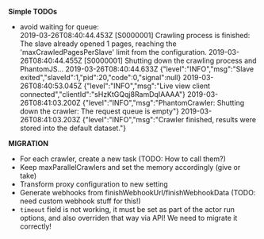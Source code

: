 
  
**Simple TODOs**  

  
  - avoid waiting for queue:  
  2019-03-26T08:40:44.453Z [S0000001] Crawling process is finished: The slave already opened 1 pages, reaching the 'maxCrawledPagesPerSlave' limit from the configuration.
  2019-03-26T08:40:44.455Z [S0000001] Shutting down the crawling process and PhantomJS...
  2019-03-26T08:40:44.633Z {"level":"INFO","msg":"Slave exited","slaveId":1,"pid":20,"code":0,"signal":null}
  2019-03-26T08:40:53.045Z {"level":"INFO","msg":"Live view client connected","clientId":"sHzKtGQqj8RamDqIAAAA"}
  2019-03-26T08:41:03.200Z {"level":"INFO","msg":"PhantomCrawler: Shutting down the crawler: The request queue is empty"}
  2019-03-26T08:41:03.203Z {"level":"INFO","msg":"Crawler finished, results were stored into the default dataset."}
  

  
  
**MIGRATION**

- For each crawler, create a new task (TODO: How to call them?)
- Keep maxParallelCrawlers and set the memory accordingly (give or take)
- Transform proxy configuration to new setting
- Generate webhooks from finishWebhookUrl/finishWebhookData (TODO: need custom webhook stuff for this!)
- `timeout` field is not working, it must be set as part of the actor run options,
  and also overriden that way via API!
  We need to migrate it correctly!
